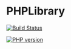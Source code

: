 # PHPLibrary

[![Build Status](https://travis-ci.org/Raulkg/PHPLibrary.svg?branch=master)](https://travis-ci.org/Raulkg/PHPLibrary)

[![PHP version](https://badge.fury.io/ph/php.svg)](https://badge.fury.io/ph/php)
